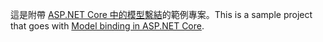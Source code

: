 <span data-ttu-id="1a7b5-101">這是附帶 [ASP.NET Core 中的模型繫結](https://docs.microsoft.com/aspnet/core/mvc/models/model-binding)的範例專案。</span><span class="sxs-lookup"><span data-stu-id="1a7b5-101">This is a sample project that goes with [Model binding in ASP.NET Core](https://docs.microsoft.com/aspnet/core/mvc/models/model-binding).</span></span>
